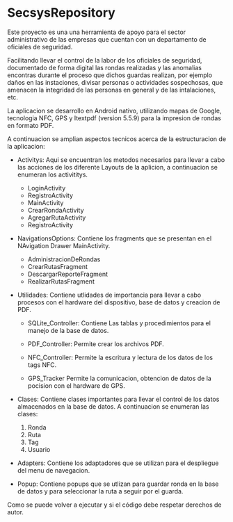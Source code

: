 # SecsysRepository
Este proyecto es una una herramienta de apoyo para el sector administrativo 
de las empresas que cuentan con un departamento de oficiales de seguridad. 

Facilitando llevar el control de la labor de los oficiales de seguridad,
documentado de forma digital las rondas realizadas y las anomalias encontras 
durante el proceso que dichos guardas realizan, por ejemplo daños en las 
instaciones, divisar personas o actividades sospechosas, que amenacen la 
integridad de las personas en general y de las intalaciones, etc.

La aplicacion se desarrollo en Android nativo, utilizando mapas de Google,
tecnologia NFC, GPS y Itextpdf (version 5.5.9) para la impresion de rondas
en formato PDF.

A continuacion se amplian aspectos tecnicos acerca de la estructuracion
de la aplicacion:

- Activitys: 
  Aqui se encuentran los metodos necesarios para llevar a cabo las acciones 
  de los diferente Layouts de la aplicion, a continuacion se enumeran los activititys.
  - LoginActivity
  - RegistroActivity
  - MainActivity
  - CrearRondaActivity
  - AgregarRutaActivity
  - RegistroActivity
  
- NavigationsOptions: 
  Contiene los fragments que se presentan en el NAvigation Drawer MainActivity.
  - AdministracionDeRondas
  - CrearRutasFragment
  - DescargarReporteFragment
  - RealizarRutasFragment

- Utilidades: 
  Contiene utlidades de importancia para llevar a cabo procesos con el hardware
  del dispositivo, base de datos y creacion de PDF.
  
  - SQLite_Controller: 
    Contiene Las tablas y procedimientos para el manejo de la base de datos.
    
  - PDF_Controller:
    Permite crear los archivos PDF.
    
  - NFC_Controller:
    Permite la escritura y lectura de los datos de los tags NFC.
    
  - GPS_Tracker
    Permite la comunicacion, obtencion de datos de la pocision con el 
    hardware de GPS.
    
- Clases:
  Contiene clases importantes para llevar el control de los datos almacenados 
  en la base de datos. A continuacion se enumeran las clases:
  
  1. Ronda
  2. Ruta
  3. Tag
  4. Usuario

- Adapters:
  Contiene los adaptadores que se utilizan para el despliegue del menu de 
  navegacion.
  
- Popup:
  Contiene popups que se utlizan para guardar ronda en la base de datos 
  y para seleccionar la ruta a seguir por el guarda.

Como se puede volver a ejecutar y si el código debe respetar derechos de autor.






